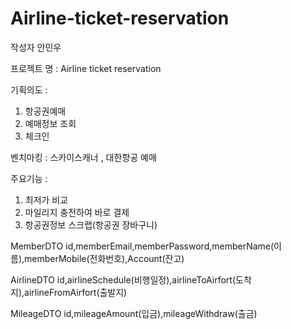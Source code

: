 # Airline-ticket-reservation
작성자 안민우

프로젝트 명 : Airline ticket reservation

기획의도 :
1. 항공권예매
2. 예매정보 조회
3. 체크인

벤치마킹 : 스카이스캐너 , 대한항공 예매

주요기능 : 
1. 최저가 비교
2. 마일리지 충전하여 바로 결제
3. 항공권정보 스크랩(항공권 장바구니)

MemberDTO
id,memberEmail,memberPassword,memberName(이름),memberMobile(전화번호),Account(잔고)

AirlineDTO 
id,airlineSchedule(비행일정),airlineToAirfort(도착지),airlineFromAirfort(출발지)

MileageDTO
id,mileageAmount(입금),mileageWithdraw(출금)
